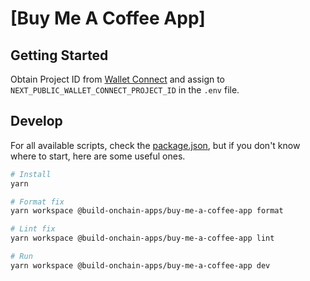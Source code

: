 # [Buy Me A Coffee App]

## Getting Started

Obtain Project ID from [Wallet Connect](https://cloud.walletconnect.com/sign-in) and assign to `NEXT_PUBLIC_WALLET_CONNECT_PROJECT_ID` in the `.env` file.

## Develop

For all available scripts, check the [package.json](https://github.com/base-org/build-onchain-apps/blob/main/package.json), but if you don't know where to start, here are some useful ones.

```bash
# Install
yarn

# Format fix
yarn workspace @build-onchain-apps/buy-me-a-coffee-app format

# Lint fix
yarn workspace @build-onchain-apps/buy-me-a-coffee-app lint

# Run
yarn workspace @build-onchain-apps/buy-me-a-coffee-app dev
```
